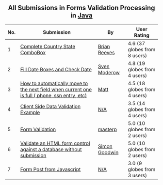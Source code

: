 ﻿<div align="center">

## All Submissions in Forms Validation Processing in [Java](../ByWorld/java.md)

</div>

No.  | Submission | By   | User Rating
---- | ---------- | ---- | -----------
1 | [Complete Country State ComboBox<br />](https://github.com/Planet-Source-Code/brian-reeves-complete-country-state-combobox__2-3362) | [Brian Reeves](../ByAuthor/brian-reeves.md) | 4.6 (37 globes from 8 users)
2 | [Fill Date Boxes and Check Date<br />](https://github.com/Planet-Source-Code/sven-moderow-fill-date-boxes-and-check-date__2-2193) | [Sven Moderow](../ByAuthor/sven-moderow.md) | 4.8 (19 globes from 4 users)
3 | [How to automatically move to the next field when current one is full \( phone, ssn entry, etc\)<br />](https://github.com/Planet-Source-Code/matt-how-to-automatically-move-to-the-next-field-when-current-one-is-full-phone-ssn-entry-__2-2370) | [Matt](../ByAuthor/matt.md) | 4.5 (18 globes from 4 users)
4 | [Client Side Data Validation Example<br />](https://github.com/Planet-Source-Code/client-side-data-validation-example__2-1777) | [N/A](../ByAuthor/empty.md) | 3.5 (14 globes from 4 users)
5 | [Form Validation<br />](https://github.com/Planet-Source-Code/masterp-form-validation__2-2610) | [masterp](../ByAuthor/masterp.md) | 5.0 (10 globes from 2 users)
6 | [Validate an HTML form control against a database without submission<br />](https://github.com/Planet-Source-Code/simon-goodwin-validate-an-html-form-control-against-a-database-without-submission__2-3595) | [Simon Goodwin](../ByAuthor/simon-goodwin.md) | 5.0 (10 globes from 2 users)
7 | [Form Post from Javascript<br />](https://github.com/Planet-Source-Code/form-post-from-javascript__2-1779) | [N/A](../ByAuthor/empty.md) | 3.0 (9 globes from 3 users)
